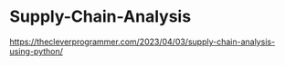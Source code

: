 # Supply-Chain-Analysis
https://thecleverprogrammer.com/2023/04/03/supply-chain-analysis-using-python/